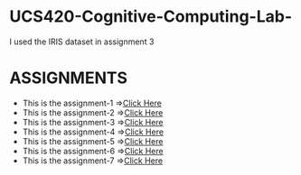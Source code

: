 # UCS420-Cognitive-Computing-Lab-
I used the IRIS dataset in assignment 3

# ASSIGNMENTS

- This is the assignment-1 =>[Click Here](assignment-1.pdf)
- This is the assignment-2 =>[Click Here](assignment-2.pdf)
- This is the assignment-3 =>[Click Here](assignment-3.pdf)
- This is the assignment-4 =>[Click Here](assignment-4.pdf)
- This is the assignment-5 =>[Click Here](assignment-5.pdf)
- This is the assignment-6 =>[Click Here](assignment-6.pdf)
- This is the assignment-7 =>[Click Here](assignment-7.pdf)

